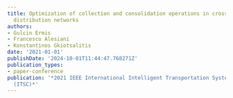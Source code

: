 ```yaml
---
title: Optimization of collection and consolidation operations in cross-border multi-modal
  distribution networks
authors:
- Gulcin Ermis
- Francesco Alesiani
- Konstantinos Gkiotsalitis
date: '2021-01-01'
publishDate: '2024-10-01T11:44:47.768271Z'
publication_types:
- paper-conference
publication: '*2021 IEEE International Intelligent Transportation Systems Conference
  (ITSC)*'
---
```

